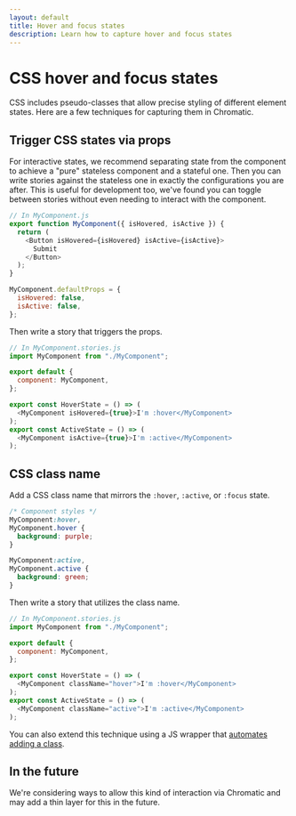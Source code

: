 ```yaml
---
layout: default
title: Hover and focus states
description: Learn how to capture hover and focus states
---
```


# CSS hover and focus states

CSS includes pseudo-classes that allow precise styling of different element states. Here are a few techniques for capturing them in Chromatic.

## Trigger CSS states via props

For interactive states, we recommend separating state from the component to achieve a "pure" stateless component and a stateful one. Then you can write stories against the stateless one in exactly the configurations you are after. This is useful for development too, we've found you can toggle between stories without even needing to interact with the component.

```js
// In MyComponent.js
export function MyComponent({ isHovered, isActive }) {
  return (
    <Button isHovered={isHovered} isActive={isActive}>
      Submit
    </Button>
  );
}

MyComponent.defaultProps = {
  isHovered: false,
  isActive: false,
};
```

Then write a story that triggers the props.

```js
// In MyComponent.stories.js
import MyComponent from "./MyComponent";

export default {
  component: MyComponent,
};

export const HoverState = () => (
  <MyComponent isHovered={true}>I'm :hover</MyComponent>
);
export const ActiveState = () => (
  <MyComponent isActive={true}>I'm :active</MyComponent>
);
```

## CSS class name

Add a CSS class name that mirrors the `:hover`, `:active`, or `:focus` state.

```css
/* Component styles */
MyComponent:hover,
MyComponent.hover {
  background: purple;
}

MyComponent:active,
MyComponent.active {
  background: green;
}
```

Then write a story that utilizes the class name.

```js
// In MyComponent.stories.js
import MyComponent from "./MyComponent";

export default {
  component: MyComponent,
};

export const HoverState = () => (
  <MyComponent className="hover">I'm :hover</MyComponent>
);
export const ActiveState = () => (
  <MyComponent className="active">I'm :active</MyComponent>
);
```

You can also extend this technique using a JS wrapper that [automates adding a class](https://github.com/Workday/canvas-kit/pull/377/files).

## In the future

We're considering ways to allow this kind of interaction via Chromatic and may add a thin layer for this in the future.
